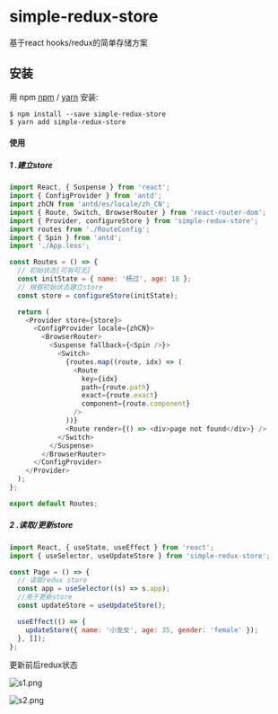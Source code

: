 
# simple-redux-store

基于react hooks/redux的简单存储方案

## 安装

用 npm [npm](https://npmjs.org/) / [yarn](https://yarnpkg.com) 安装:

    $ npm install --save simple-redux-store
    $ yarn add simple-redux-store

#### 使用

##### 1 .建立store 
```js
import React, { Suspense } from 'react';
import { ConfigProvider } from 'antd';
import zhCN from 'antd/es/locale/zh_CN';
import { Route, Switch, BrowserRouter } from 'react-router-dom';
import { Provider, configureStore } from 'simple-redux-store';
import routes from './RouteConfig';
import { Spin } from 'antd';
import './App.less';

const Routes = () => {
  // 初始状态[可有可无]
  const initState = { name: '杨过', age: 18 };
  // 根据初始状态建立store
  const store = configureStore(initState);

  return (
    <Provider store={store}>
      <ConfigProvider locale={zhCN}>
        <BrowserRouter>
          <Suspense fallback={<Spin />}>
            <Switch>
              {routes.map((route, idx) => (
                <Route
                  key={idx}
                  path={route.path}
                  exact={route.exact}
                  component={route.component}
                />
              ))}
              <Route render={() => <div>page not found</div>} />
            </Switch>
          </Suspense>
        </BrowserRouter>
      </ConfigProvider>
    </Provider>
  );
};

export default Routes;


```
##### 2 .读取/更新store 

```js
import React, { useState, useEffect } from 'react';
import { useSelector, useUpdateStore } from 'simple-redux-store';

const Page = () => {
  // 读取redux store 
  const app = useSelector((s) => s.app);
  //用于更新store 
  const updateStore = useUpdateStore();

  useEffect(() => {
    updateStore({ name: '小龙女', age: 35, gender: 'female' });
  }, []);
};

```

更新前后redux状态

![s1.png](https://p9-juejin.byteimg.com/tos-cn-i-k3u1fbpfcp/eb397556bf6148709af9edc627698942~tplv-k3u1fbpfcp-watermark.image)


![s2.png](https://p6-juejin.byteimg.com/tos-cn-i-k3u1fbpfcp/e6bfaf28c46f437d93c41b5a12d15eaa~tplv-k3u1fbpfcp-watermark.image)